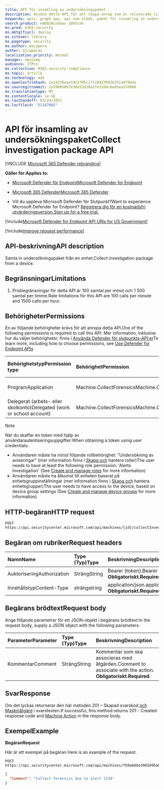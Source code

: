 ```yaml
---
title: API för insamling av undersökningspaket
description: Använd detta API för att skapa anrop som är relaterade till insamling av ett undersökningspaket från en enhet.
keywords: apis, graph api, api som stöds, paket för insamling av undersökning
search.product: eADQiWindows 10XVcnh
ms.prod: m365-security
ms.mktglfcycl: deploy
ms.sitesec: library
ms.pagetype: security
ms.author: macapara
author: mjcaparas
localization_priority: Normal
manager: dansimp
audience: ITPro
ms.collection: M365-security-compliance
ms.topic: article
ms.technology: mde
ms.openlocfilehash: 1e24236aae1922705c1711042f0426251a979ede
ms.sourcegitcommit: 2a708650b7e30a53d10a2fe3164c6ed5ea37d868
ms.translationtype: MT
ms.contentlocale: sv-SE
ms.lasthandoff: 03/24/2021
ms.locfileid: "51167085"
---
```

# <a name="collect-investigation-package-api"></a><span data-ttu-id="0b710-104">API för insamling av undersökningspaket</span><span class="sxs-lookup"><span data-stu-id="0b710-104">Collect investigation package API</span></span>

[!INCLUDE [Microsoft 365 Defender rebranding](../../includes/microsoft-defender.md)]

<span data-ttu-id="0b710-105">**Gäller för:**</span><span class="sxs-lookup"><span data-stu-id="0b710-105">**Applies to:**</span></span>
- [<span data-ttu-id="0b710-106">Microsoft Defender för Endpoint</span><span class="sxs-lookup"><span data-stu-id="0b710-106">Microsoft Defender for Endpoint</span></span>](https://go.microsoft.com/fwlink/p/?linkid=2154037)
- [<span data-ttu-id="0b710-107">Microsoft 365 Defender</span><span class="sxs-lookup"><span data-stu-id="0b710-107">Microsoft 365 Defender</span></span>](https://go.microsoft.com/fwlink/?linkid=2118804)


- <span data-ttu-id="0b710-108">Vill du uppleva Microsoft Defender för Slutpunkt?</span><span class="sxs-lookup"><span data-stu-id="0b710-108">Want to experience Microsoft Defender for Endpoint?</span></span> [<span data-ttu-id="0b710-109">Registrera dig för en kostnadsfri utvärderingsversion.</span><span class="sxs-lookup"><span data-stu-id="0b710-109">Sign up for a free trial.</span></span>](https://www.microsoft.com/microsoft-365/windows/microsoft-defender-atp?ocid=docs-wdatp-exposedapis-abovefoldlink) 

[!include[Microsoft Defender for Endpoint API URIs for US Government](../../includes/microsoft-defender-api-usgov.md)]

[!include[Improve request performance](../../includes/improve-request-performance.md)]


## <a name="api-description"></a><span data-ttu-id="0b710-110">API-beskrivning</span><span class="sxs-lookup"><span data-stu-id="0b710-110">API description</span></span>
<span data-ttu-id="0b710-111">Samla in undersökningspaket från en enhet.</span><span class="sxs-lookup"><span data-stu-id="0b710-111">Collect investigation package from a device.</span></span>


## <a name="limitations"></a><span data-ttu-id="0b710-112">Begränsningar</span><span class="sxs-lookup"><span data-stu-id="0b710-112">Limitations</span></span>
1. <span data-ttu-id="0b710-113">Prisbegränsningar för detta API är 100 samtal per minut och 1 500 samtal per timme.</span><span class="sxs-lookup"><span data-stu-id="0b710-113">Rate limitations for this API are 100 calls per minute and 1500 calls per hour.</span></span>


## <a name="permissions"></a><span data-ttu-id="0b710-114">Behörigheter</span><span class="sxs-lookup"><span data-stu-id="0b710-114">Permissions</span></span>
<span data-ttu-id="0b710-115">En av följande behörigheter krävs för att anropa detta API.</span><span class="sxs-lookup"><span data-stu-id="0b710-115">One of the following permissions is required to call this API.</span></span> <span data-ttu-id="0b710-116">Mer information, inklusive hur du väljer behörigheter, finns i [Använda Defender för slutpunkts-API:er](apis-intro.md)</span><span class="sxs-lookup"><span data-stu-id="0b710-116">To learn more, including how to choose permissions, see [Use Defender for Endpoint APIs](apis-intro.md)</span></span>

<span data-ttu-id="0b710-117">Behörighetstyp</span><span class="sxs-lookup"><span data-stu-id="0b710-117">Permission type</span></span> |   <span data-ttu-id="0b710-118">Behörighet</span><span class="sxs-lookup"><span data-stu-id="0b710-118">Permission</span></span>  |   <span data-ttu-id="0b710-119">Visningsnamn för behörighet</span><span class="sxs-lookup"><span data-stu-id="0b710-119">Permission display name</span></span>
:---|:---|:---
<span data-ttu-id="0b710-120">Program</span><span class="sxs-lookup"><span data-stu-id="0b710-120">Application</span></span> |   <span data-ttu-id="0b710-121">Machine.CollectForensics</span><span class="sxs-lookup"><span data-stu-id="0b710-121">Machine.CollectForensics</span></span> |  <span data-ttu-id="0b710-122">"Samla in en forensiska"</span><span class="sxs-lookup"><span data-stu-id="0b710-122">'Collect forensics'</span></span>
<span data-ttu-id="0b710-123">Delegerat (arbets- eller skolkonto)</span><span class="sxs-lookup"><span data-stu-id="0b710-123">Delegated (work or school account)</span></span> |    <span data-ttu-id="0b710-124">Machine.CollectForensics</span><span class="sxs-lookup"><span data-stu-id="0b710-124">Machine.CollectForensics</span></span> |  <span data-ttu-id="0b710-125">"Samla in en forensiska"</span><span class="sxs-lookup"><span data-stu-id="0b710-125">'Collect forensics'</span></span>

>[!Note]
> <span data-ttu-id="0b710-126">När du skaffar en token med hjälp av användarautentiseringsuppgifter:</span><span class="sxs-lookup"><span data-stu-id="0b710-126">When obtaining a token using user credentials:</span></span>
>- <span data-ttu-id="0b710-127">Användaren måste ha minst följande rollbehörighet: "Undersökning av aviseringar" (mer information finns i [Skapa och](user-roles.md) hantera roller)</span><span class="sxs-lookup"><span data-stu-id="0b710-127">The user needs to have at least the following role permission: 'Alerts Investigation' (See [Create and manage roles](user-roles.md) for more information)</span></span>
>- <span data-ttu-id="0b710-128">Användaren måste ha åtkomst till enheten baserat på enhetsgruppinställningar (mer information finns i [Skapa och](machine-groups.md) hantera enhetsgrupper)</span><span class="sxs-lookup"><span data-stu-id="0b710-128">The user needs to have access to the device, based on device group settings (See [Create and manage device groups](machine-groups.md) for more information)</span></span>

## <a name="http-request"></a><span data-ttu-id="0b710-129">HTTP-begäran</span><span class="sxs-lookup"><span data-stu-id="0b710-129">HTTP request</span></span>
```
POST https://api.securitycenter.microsoft.com/api/machines/{id}/collectInvestigationPackage
```

## <a name="request-headers"></a><span data-ttu-id="0b710-130">Begäran om rubriker</span><span class="sxs-lookup"><span data-stu-id="0b710-130">Request headers</span></span>

<span data-ttu-id="0b710-131">Namn</span><span class="sxs-lookup"><span data-stu-id="0b710-131">Name</span></span> | <span data-ttu-id="0b710-132">Type (Typ)</span><span class="sxs-lookup"><span data-stu-id="0b710-132">Type</span></span> | <span data-ttu-id="0b710-133">Beskrivning</span><span class="sxs-lookup"><span data-stu-id="0b710-133">Description</span></span>
:---|:---|:---
<span data-ttu-id="0b710-134">Auktorisering</span><span class="sxs-lookup"><span data-stu-id="0b710-134">Authorization</span></span> | <span data-ttu-id="0b710-135">Sträng</span><span class="sxs-lookup"><span data-stu-id="0b710-135">String</span></span> | <span data-ttu-id="0b710-136">Bearer {token}.</span><span class="sxs-lookup"><span data-stu-id="0b710-136">Bearer {token}.</span></span> <span data-ttu-id="0b710-137">**Obligatoriskt.**</span><span class="sxs-lookup"><span data-stu-id="0b710-137">**Required**.</span></span>
<span data-ttu-id="0b710-138">Innehållstyp</span><span class="sxs-lookup"><span data-stu-id="0b710-138">Content-Type</span></span> | <span data-ttu-id="0b710-139">sträng</span><span class="sxs-lookup"><span data-stu-id="0b710-139">string</span></span> | <span data-ttu-id="0b710-140">application/json.</span><span class="sxs-lookup"><span data-stu-id="0b710-140">application/json.</span></span> <span data-ttu-id="0b710-141">**Obligatoriskt.**</span><span class="sxs-lookup"><span data-stu-id="0b710-141">**Required**.</span></span>

## <a name="request-body"></a><span data-ttu-id="0b710-142">Begärans brödtext</span><span class="sxs-lookup"><span data-stu-id="0b710-142">Request body</span></span>
<span data-ttu-id="0b710-143">Ange följande parametrar för ett JSON-objekt i begärans brödtext:</span><span class="sxs-lookup"><span data-stu-id="0b710-143">In the request body, supply a JSON object with the following parameters:</span></span>

<span data-ttu-id="0b710-144">Parameter</span><span class="sxs-lookup"><span data-stu-id="0b710-144">Parameter</span></span> | <span data-ttu-id="0b710-145">Type (Typ)</span><span class="sxs-lookup"><span data-stu-id="0b710-145">Type</span></span>    | <span data-ttu-id="0b710-146">Beskrivning</span><span class="sxs-lookup"><span data-stu-id="0b710-146">Description</span></span>
:---|:---|:---
<span data-ttu-id="0b710-147">Kommentar</span><span class="sxs-lookup"><span data-stu-id="0b710-147">Comment</span></span> |   <span data-ttu-id="0b710-148">Sträng</span><span class="sxs-lookup"><span data-stu-id="0b710-148">String</span></span> |    <span data-ttu-id="0b710-149">Kommentar som ska associeras med åtgärden.</span><span class="sxs-lookup"><span data-stu-id="0b710-149">Comment to associate with the action.</span></span> <span data-ttu-id="0b710-150">**Obligatoriskt.**</span><span class="sxs-lookup"><span data-stu-id="0b710-150">**Required**.</span></span>

## <a name="response"></a><span data-ttu-id="0b710-151">Svar</span><span class="sxs-lookup"><span data-stu-id="0b710-151">Response</span></span>
<span data-ttu-id="0b710-152">Om det lyckas returnerar den här metoden 201 – Skapad svarskod [och Maskinåtgärd](machineaction.md) i svarstexten.</span><span class="sxs-lookup"><span data-stu-id="0b710-152">If successful, this method returns 201 - Created response code and [Machine Action](machineaction.md) in the response body.</span></span>


## <a name="example"></a><span data-ttu-id="0b710-153">Exempel</span><span class="sxs-lookup"><span data-stu-id="0b710-153">Example</span></span>

<span data-ttu-id="0b710-154">**Begäran**</span><span class="sxs-lookup"><span data-stu-id="0b710-154">**Request**</span></span>

<span data-ttu-id="0b710-155">Här är ett exempel på begäran.</span><span class="sxs-lookup"><span data-stu-id="0b710-155">Here is an example of the request.</span></span>

```http
POST https://api.securitycenter.microsoft.com/api/machines/fb9ab6be3965095a09c057be7c90f0a2/collectInvestigationPackage
```

```json
{
  "Comment": "Collect forensics due to alert 1234"
}
```
